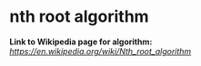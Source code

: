 # nth root algorithm
**Link to Wikipedia page for algorithm:**
*https://en.wikipedia.org/wiki/Nth_root_algorithm*
